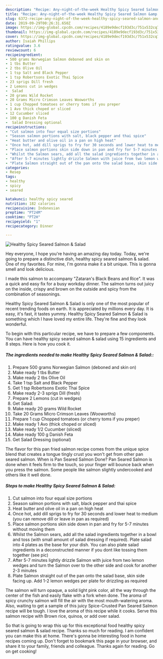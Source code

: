 ```yaml
---
description: "Recipe: Any-night-of-the-week Healthy Spicy Seared Salmon &amp;amp; Salad"
title: "Recipe: Any-night-of-the-week Healthy Spicy Seared Salmon &amp;amp; Salad"
slug: 6372-recipe-any-night-of-the-week-healthy-spicy-seared-salmon-and-amp-salad
date: 2019-09-29T00:26:31.650Z
image: https://img-global.cpcdn.com/recipes/4189e9decf193d3c/751x532cq70/healthy-spicy-seared-salmon-salad-recipe-main-photo.jpg
thumbnail: https://img-global.cpcdn.com/recipes/4189e9decf193d3c/751x532cq70/healthy-spicy-seared-salmon-salad-recipe-main-photo.jpg
cover: https://img-global.cpcdn.com/recipes/4189e9decf193d3c/751x532cq70/healthy-spicy-seared-salmon-salad-recipe-main-photo.jpg
author: Isaiah Phillips
ratingvalue: 3.6
reviewcount: 6
recipeingredient:
- 500 grams Norwegian Salmon deboned and skin on
- 1 tbs Butter
- 2 tbs Olive Oil
- 1 tsp Salt and Black Pepper
- 1 tsp Robertsons Exotic Thai Spice
- 23 sprigs Dill fresh
- 2 Lemons cut in wedges
-  Salad
- 20 grams Wild Rocket
- 20 Grams Micro Crimson Leaves Wooworths
- 1 cup Chopped tomatoes or cherry toms if you preper
- 1 Avo thick choped or sliced
- 12 Cucumber sliced
- 100 g Danish Feta
-  Salad Dressing optional
recipeinstructions:
- "Cut salmon into four equal size portions"
- "Season salmon portions with salt, black pepper and thai spice"
- "Heat butter and olive oil in a pan on high heat"
- "Once hot, add dill sprigs to fry for 30 seconds and lower heat to medium (you can remove dill or leave in pan as required)"
- "Place salmon portions skin side down in pan and fry for 5-7 minutes without moving them"
- "Whilst the Salmon sears, add all the salad ingredients together in a bowl and toss (with small amount of salad dressing if required). Plate salad into 4 plates as the base for your dish. You can also plate salad ingredients in a deconstructed manner if you dont like tossing them together (see pic)"
- "After 5-7 minutes lightly drizzle Salmon with juice from two lemon wedges and turn the Salmon over to the other side and cook for another 2-3 minutes"
- "Plate Salmon straight out of the pan onto the salad base, skin side facing up. Add 1-2 lemon wedges per plate for drizzling as required"
categories:
- Resep
tags:
- healthy
- spicy
- seared

katakunci: healthy spicy seared
nutrition: 182 calories
recipecuisine: Indonesian
preptime: "PT24M"
cooktime: "PT2H"
recipeyield: "1"
recipecategory: Dinner

---
```



![Healthy Spicy Seared Salmon &amp; Salad](https://img-global.cpcdn.com/recipes/4189e9decf193d3c/751x532cq70/healthy-spicy-seared-salmon-salad-recipe-main-photo.jpg)

Hey everyone, I hope you're having an amazing day today. Today, we're going to prepare a distinctive dish, healthy spicy seared salmon &amp; salad. One of my favorites. For mine, I'm gonna make it a bit unique. This is gonna smell and look delicious.

I made this salmon to accompany &#34;Zataran&#39;s Black Beans and Rice&#34;. It was a quick and easy fix for a busy workday dinner. The salmon turns out juicy on the inside, crispy and brown on the outside and spicy from the combination of seasonings.

Healthy Spicy Seared Salmon &amp; Salad is only one of the most popular of recent trending foods on earth. It is appreciated by millions every day. It is easy, it's fast, it tastes yummy. Healthy Spicy Seared Salmon &amp; Salad is something which I have loved my entire life. They're fine and they look wonderful.


To begin with this particular recipe, we have to prepare a few components. You can have healthy spicy seared salmon &amp; salad using 15 ingredients and 8 steps. Here is how you cook it.

##### The ingredients needed to make Healthy Spicy Seared Salmon &amp; Salad::

1. Prepare 500 grams Norwegian Salmon (deboned and skin on)
1. Make ready 1 tbs Butter
1. Make ready 2 tbs Olive Oil
1. Take 1 tsp Salt and Black Pepper
1. Get 1 tsp Robertsons Exotic Thai Spice
1. Make ready 2-3 sprigs Dill (fresh)
1. Prepare 2 Lemons (cut in wedges)
1. Get  Salad:
1. Make ready 20 grams Wild Rocket
1. Take 20 Grams Micro Crimson Leaves (Wooworths)
1. Prepare 1 cup Chopped tomatoes (or cherry toms if you preper)
1. Make ready 1 Avo (thick choped or sliced)
1. Make ready 1/2 Cucumber (sliced)
1. Make ready 100 g Danish Feta
1. Get  Salad Dressing (optional)


The flavor for this pan fried salmon recipe comes from the unique spice blend that creates a tongue tingly crust you won&#39;t get from other pan seared salmon. When is Pan Seared Salmon Done? Pan Seared Salmon is done when it feels firm to the touch, so your finger will bounce back when you press the salmon. Some people like salmon slightly undercooked and others like it well done. 

##### Steps to make Healthy Spicy Seared Salmon &amp; Salad:

1. Cut salmon into four equal size portions
1. Season salmon portions with salt, black pepper and thai spice
1. Heat butter and olive oil in a pan on high heat
1. Once hot, add dill sprigs to fry for 30 seconds and lower heat to medium (you can remove dill or leave in pan as required)
1. Place salmon portions skin side down in pan and fry for 5-7 minutes without moving them
1. Whilst the Salmon sears, add all the salad ingredients together in a bowl and toss (with small amount of salad dressing if required). Plate salad into 4 plates as the base for your dish. You can also plate salad ingredients in a deconstructed manner if you dont like tossing them together (see pic)
1. After 5-7 minutes lightly drizzle Salmon with juice from two lemon wedges and turn the Salmon over to the other side and cook for another 2-3 minutes
1. Plate Salmon straight out of the pan onto the salad base, skin side facing up. Add 1-2 lemon wedges per plate for drizzling as required


The salmon will turn opaque, a solid light pink color, all the way through the center of the fish and easily flake with a fork when done. The aroma of spicy crunchy salmon will fill the air with the most mouth-watering aroma. Also, waiting to get a sample of this juicy Spice-Crusted Pan Seared Salmon recipe will be tough. I love the aroma of this recipe while it cooks. Serve this salmon recipe with Brown rice, quinoa, or add over salad. 

So that is going to wrap this up for this exceptional food healthy spicy seared salmon &amp; salad recipe. Thanks so much for reading. I am confident you can make this at home. There's gonna be interesting food in home recipes coming up. Don't forget to bookmark this page in your browser, and share it to your family, friends and colleague. Thanks again for reading. Go on get cooking!
